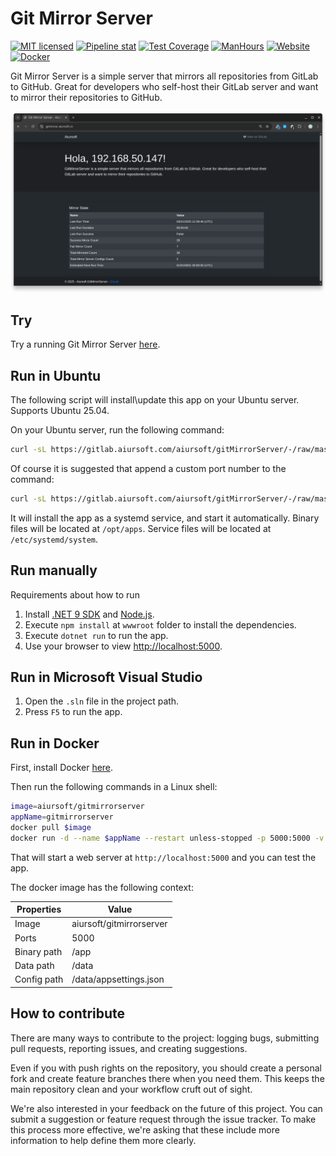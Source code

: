 # Git Mirror Server

[![MIT licensed](https://img.shields.io/badge/license-MIT-blue.svg)](https://gitlab.aiursoft.com/aiursoft/gitMirrorServer/-/blob/master/LICENSE)
[![Pipeline stat](https://gitlab.aiursoft.com/aiursoft/gitMirrorServer/badges/master/pipeline.svg)](https://gitlab.aiursoft.com/aiursoft/gitMirrorServer/-/pipelines)
[![Test Coverage](https://gitlab.aiursoft.com/aiursoft/gitMirrorServer/badges/master/coverage.svg)](https://gitlab.aiursoft.com/aiursoft/gitMirrorServer/-/pipelines)
[![ManHours](https://manhours.aiursoft.com/r/gitlab.aiursoft.com/aiursoft/gitMirrorServer.svg)](https://gitlab.aiursoft.com/aiursoft/gitMirrorServer/-/commits/master?ref_type=heads)
[![Website](https://img.shields.io/website?url=https%3A%2F%2Fgitmirror.aiursoft.com%2F)](https://gitmirror.aiursoft.com)
[![Docker](https://img.shields.io/docker/pulls/aiursoft/gitmirrorserver.svg)](https://hub.docker.com/r/aiursoft/gitmirrorserver)

Git Mirror Server is a simple server that mirrors all repositories from GitLab to GitHub. Great for developers who self-host their GitLab server and want to mirror their repositories to GitHub.

![overview](./screenshot.png)

## Try

Try a running Git Mirror Server [here](https://gitmirror.aiursoft.com).

## Run in Ubuntu

The following script will install\update this app on your Ubuntu server. Supports Ubuntu 25.04.

On your Ubuntu server, run the following command:

```bash
curl -sL https://gitlab.aiursoft.com/aiursoft/gitMirrorServer/-/raw/master/install.sh | sudo bash
```

Of course it is suggested that append a custom port number to the command:

```bash
curl -sL https://gitlab.aiursoft.com/aiursoft/gitMirrorServer/-/raw/master/install.sh | sudo bash -s 8080
```

It will install the app as a systemd service, and start it automatically. Binary files will be located at `/opt/apps`. Service files will be located at `/etc/systemd/system`.

## Run manually

Requirements about how to run

1. Install [.NET 9 SDK](http://dot.net/) and [Node.js](https://nodejs.org/).
2. Execute `npm install` at `wwwroot` folder to install the dependencies.
3. Execute `dotnet run` to run the app.
4. Use your browser to view [http://localhost:5000](http://localhost:5000).

## Run in Microsoft Visual Studio

1. Open the `.sln` file in the project path.
2. Press `F5` to run the app.

## Run in Docker

First, install Docker [here](https://docs.docker.com/get-docker/).

Then run the following commands in a Linux shell:

```bash
image=aiursoft/gitmirrorserver
appName=gitmirrorserver
docker pull $image
docker run -d --name $appName --restart unless-stopped -p 5000:5000 -v /var/www/$appName:/data $image
```

That will start a web server at `http://localhost:5000` and you can test the app.

The docker image has the following context:

| Properties  | Value                           |
|-------------|---------------------------------|
| Image       | aiursoft/gitmirrorserver        |
| Ports       | 5000                            |
| Binary path | /app                            |
| Data path   | /data                           |
| Config path | /data/appsettings.json          |

## How to contribute

There are many ways to contribute to the project: logging bugs, submitting pull requests, reporting issues, and creating suggestions.

Even if you with push rights on the repository, you should create a personal fork and create feature branches there when you need them. This keeps the main repository clean and your workflow cruft out of sight.

We're also interested in your feedback on the future of this project. You can submit a suggestion or feature request through the issue tracker. To make this process more effective, we're asking that these include more information to help define them more clearly.
